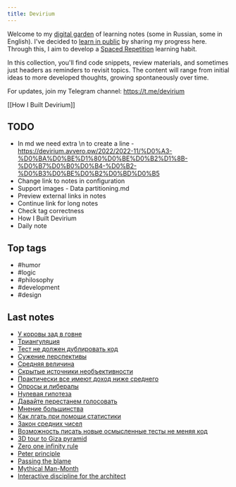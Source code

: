 ```yaml
---
title: Devirium
---
```


Welcome to my [digital garden](https://maggieappleton.com/garden-history) of learning notes (some in Russian, some in English). I've decided to [learn in public](https://dev.to/jbranchaud/how-i-learned-to-learn-in-public-2f4m) by sharing my progress here. Through this, I aim to develop a [Spaced Repetition](https://til.yenly.wtf/notes/spaced-repetition) learning habit.

In this collection, you'll find code snippets, review materials, and sometimes just headers as reminders to revisit topics. The content will range from initial ideas to more developed thoughts, growing spontaneously over time.

For updates, join my Telegram channel: https://t.me/devirium

[[How I Built Devirium]]

## TODO

- In md we need extra \n to create a line - https://devirium.avvero.pw/2022/2022-11/%D0%A3-%D0%BA%D0%BE%D1%80%D0%BE%D0%B2%D1%8B-%D0%B7%D0%B0%D0%B4-%D0%B2-%D0%B3%D0%BE%D0%B2%D0%BD%D0%B5
- Change link to notes in configuration
- Support images - Data partitioning.md
- Preview external links in notes
- Continue link for long notes
- Check tag correctness
- How I Built Devirium
- Daily note

## Top tags
- #humor
- #logic
- #philosophy
- #development
- #design

## Last notes
- [У коровы зад в говне](2022/2022-11/У-коровы-зад-в-говне.md)
- [Триангуляция](2022/2022-11/Триангуляция.md)
- [Тест не должен дублировать код](2022/2022-11/Тест-не-должен-дублировать-код.md)
- [Сужение перспективы](2022/2022-11/Сужение-перспективы.md)
- [Средняя величина](2022/2022-11/Средняя-величина.md)
- [Скрытые источники необъективности](2022/2022-11/Скрытые-источники-необъективности.md)
- [Практически все имеют доход ниже среднего](2022/2022-11/Практически-все-имеют-доход-ниже-среднего.md)
- [Опросы и либералы](2022/2022-11/Опросы-и-либералы.md)
- [Нулевая гипотеза](2022/2022-11/Нулевая-гипотеза.md)
- [Давайте перестанем голосовать](2024/2024-02/Давайте-перестанем-голосовать.md)
- [Мнение большинства](2022/2022-11/Мнение-большинства.md)
- [Как лгать при помощи статистики](2022/2022-11/Как-лгать-при-помощи-статистики.md)
- [Закон средних чисел](2022/2022-11/Закон-средних-чисел.md)
- [Возможность писать новые осмысленные тесты не меняя код](2022/2022-11/Возможность-писать-новые-осмысленные-тесты-не-меняя-код.md)
- [3D tour to Giza pyramid](2022/2022-11/3D-tour-to-Giza-pyramid.md)
- [Zero one infinity rule](2022/2022-10/Zero-one-infinity-rule.md)
- [Peter principle](2022/2022-10/Peter-principle.md)
- [Passing the blame](2022/2022-10/Passing-the-blame.md)
- [Mythical Man-Month](2022/2022-10/Mythical-Man-Month.md)
- [Interactive discipline for the architect](2022/2022-10/Interactive-discipline-for-the-architect.md)
